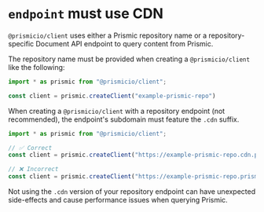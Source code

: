 # `endpoint` must use CDN

`@prismicio/client` uses either a Prismic repository name or a repository-specific Document API endpoint to query content from Prismic.

The repository name must be provided when creating a `@prismicio/client` like the following:

```typescript
import * as prismic from "@prismicio/client";

const client = prismic.createClient("example-prismic-repo")
```

When creating a `@prismicio/client` with a repository endpoint (not recommended), the endpoint's subdomain must feature the `.cdn` suffix.

```typescript
import * as prismic from "@prismicio/client";

// ✅ Correct
const client = prismic.createClient("https://example-prismic-repo.cdn.prismic.io/api/v2")

// ❌ Incorrect
const client = prismic.createClient("https://example-prismic-repo.prismic.io/api/v2")
```

Not using the `.cdn` version of your repository endpoint can have unexpected side-effects and cause performance issues when querying Prismic.
